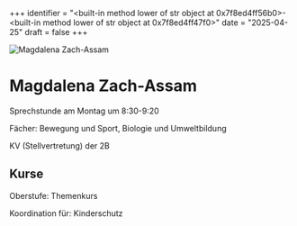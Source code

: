 
+++
identifier = "<built-in method lower of str object at 0x7f8ed4ff56b0>-<built-in method lower of str object at 0x7f8ed4ff47f0>"
date = "2025-04-25"
draft = false
+++

<div class="row">
<div class="column">
<img src="/images/personal/Zach-Assam.jpg" alt="Magdalena Zach-Assam"> 
</div>
<div class="column">

# Magdalena Zach-Assam

Sprechstunde am Montag um 8:30-9:20

Fächer: Bewegung und Sport,  Biologie und Umweltbildung



KV (Stellvertretung) der 2B

## Kurse



Oberstufe: Themenkurs

Koordination für: Kinderschutz

</div>
</div> 

